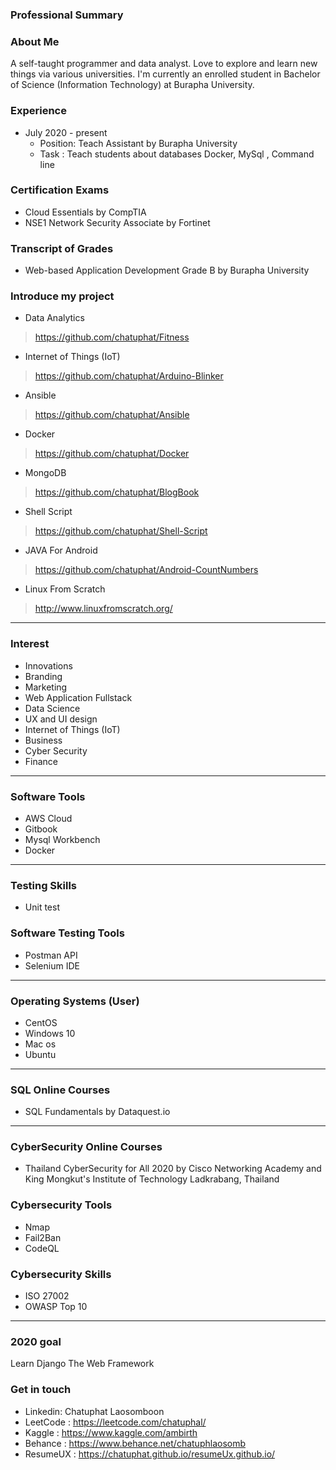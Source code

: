 ### Professional Summary

### About Me
A self-taught programmer and data analyst. Love to explore and learn new things via various universities.
I'm currently an enrolled student in Bachelor of Science (Information Technology) at Burapha University.
### Experience
 * July 2020 - present                      
   * Position: Teach Assistant  by  Burapha University
   *  Task :  Teach students about databases  Docker, MySql , Command line

  
### Certification Exams
* Cloud Essentials by CompTIA
* NSE1 Network Security Associate by Fortinet
### Transcript of Grades
* Web-based Application Development Grade B by Burapha University
### Introduce my project
* Data Analytics
> https://github.com/chatuphat/Fitness
* Internet of Things (IoT)
> https://github.com/chatuphat/Arduino-Blinker
* Ansible
> https://github.com/chatuphat/Ansible
* Docker
> https://github.com/chatuphat/Docker
* MongoDB
> https://github.com/chatuphat/BlogBook
* Shell Script
> https://github.com/chatuphat/Shell-Script
* JAVA For Android 
> https://github.com/chatuphat/Android-CountNumbers
* Linux From Scratch
> http://www.linuxfromscratch.org/
---
### Interest
* Innovations
* Branding
* Marketing
* Web Application Fullstack
* Data Science
* UX and UI design
* Internet of Things (IoT)
* Business
* Cyber Security
* Finance
---
### Software Tools
* AWS Cloud
* Gitbook
* Mysql Workbench
* Docker
---
### Testing Skills
* Unit test
### Software Testing Tools
* Postman API
* Selenium IDE
---
### Operating Systems (User) 
* CentOS 
* Windows 10 
* Mac os 
* Ubuntu
---
### SQL Online Courses
* SQL Fundamentals by Dataquest.io
---
### CyberSecurity Online Courses
* Thailand CyberSecurity for All 2020 by Cisco Networking Academy and King Mongkut's Institute of Technology Ladkrabang, Thailand
### Cybersecurity Tools
* Nmap
* Fail2Ban
* CodeQL
### Cybersecurity Skills
* ISO 27002
* OWASP Top 10
---
### 2020 goal
Learn Django The Web Framework

### Get in touch
* Linkedin: Chatuphat Laosomboon
* LeetCode : https://leetcode.com/chatuphal/
* Kaggle : https://www.kaggle.com/ambirth
* Behance : https://www.behance.net/chatuphlaosomb
* ResumeUX : https://chatuphat.github.io/resumeUx.github.io/
<!--
**chatuphat/chatuphat** is a ✨ _special_ ✨ repository because its `README.md` (this file) appears on your GitHub profile.

Here are some ideas to get you started:

- 🔭 I’m currently working on ...
- 🌱 I’m currently learning ...
- 👯 I’m looking to collaborate on ...
- 🤔 I’m looking for help with ...
- 💬 Ask me about ...
- 📫 How to reach me: ...
- 😄 Pronouns: ...
- ⚡ Fun fact: ...
-->
